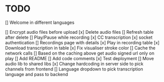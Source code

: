 # TODO

[] Welcome in different languages

[] Encrypt audio files before upload
[x] Delete audio files
[] Refresh table after delete
[] Play/Pause while recording
[x] CC transcription
[x] socket authentication
[] Recordings page with details
[x] Play in recording table
[x] Download transcription in table
[x] Fix visualiser stroke color
[] Cache the network calls
[] Based on the caching above get audio signed url only on play
[] Add README
[] Add code comments
[x] Test deployment
[] Move audio lib to shared libs
[x] Change hardcoding in server side to pick channels from frontend
[] Language dropdown to pick transcription language and pass to backend
